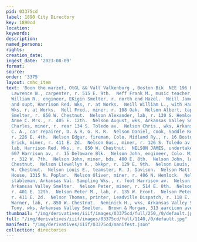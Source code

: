 ```yaml
---
pid: 03375cd
label: 1890 City Directory
key: 1890cd
location: 
keywords: 
description: 
named_persons: 
rights: 
creation_date: 
ingest_date: '2023-08-09'
format: 
source: 
order: '3375'
layout: cmhc_item
text: 'Boon the marzet, OtGL && Vall Valkenburg , Boston Bik  NEE 196 EM        Neece
  Lawrence W., carpenter, r. 515 E. 9th.  Neff Frank M., music teacher, 141 E. 5th.  Neff
  William R., engineer, EKigin Smelter, r. north end Hazel.  Neill James W., manager
  and supt, Harrison Red. Wks, r. at Works.  Neill William L., with Harrison Red.
  Wks, r. at Works.  Nell Fred., miner, r. 108 Oak.  Nelson Albert, tapper, American
  Smelter, r. 850 W. Chestnut.  Nelson Alexander, lab, r. 130 S. Hemlock.  Nelson
  Anne C. Mrs., r. 405 E. 12th.  Nelson August, wks, Arkansas Valley Smelter.  Nelson
  Charles, miner, r. rear 134 S. Toledo av.  Nelson Chris., wks, Arkansas Valley Smelter.  Nelson
  C. A., car repairer, D. & R. G. R. R.  Nelson Daniel, cook, Saddle Rock Restaurant,
  r. 226 E. 4th.  Nelson Edgar, fireman, Colo. Midland Ry., r. 16 Boston Blk.  Nelson
  Erick, mimer, r. 411 E. 2d.  Nelson Gus., miner, r. 126 S. Toledo av.  Nelson Henry,
  lab, Harrison Red. Wks., r. 850 W. Chestnut.  NELSON JAMES, undertaker and embalmer,
  607 Harrison av, r. 15 Delaware Blk.  Nelson John, engineer, Colo. Midland Ry.,
  r. 312 W. 7th.  Nelson John, miner, bds. 400 E. 8th.  Nelson John, lab, r. 819 W.
  Chestnut.  Nelson Llewellyn K., bkkpr, r. 129 E. 9th.  Nelson Louis, lab, r. 850
  W. Chestnut.  Nelson Louis E., teamster, R. J. Davison.  Nelson Matt., elk, Cadillac
  House, 1315 N. Poplar.  Nelson Oliver, miner, r. 406 N. Hemlock.  Nelson O. F.,
  stableman, Arkansas Val. Sampling Wks., r. foot Harrison av.  Nelson Peter, wks,
  Arkansas Valley Smelter.  Nelson Peter, miner, r. 514 E. 8th.  Nelson Peter, miner,
  r. 401 E. 12th.  Nelson Peter M., lab, r. 135 W. Front.  Nelson Peter O., miner,
  r. 411 E. 2d.  Nelson Thomas, printer, Leadville Dispatch, r. 118 E. 6th.  Nelson
  Warner, lab, r. 850 W. Chestnut.  Neminick H., wks, Arkansas Valley Smelter.  Neminick
  Tony, wks, Arkansas Valley Smelter.  Brown & Morgan, 313 aarcicon ave GHRISTY HATS    '
thumbnail: "/img/derivatives/iiif/images/03375cd/full/250,/0/default.jpg"
full: "/img/derivatives/iiif/images/03375cd/full/1140,/0/default.jpg"
manifest: "/img/derivatives/iiif/03375cd/manifest.json"
collection: directories
---
```

